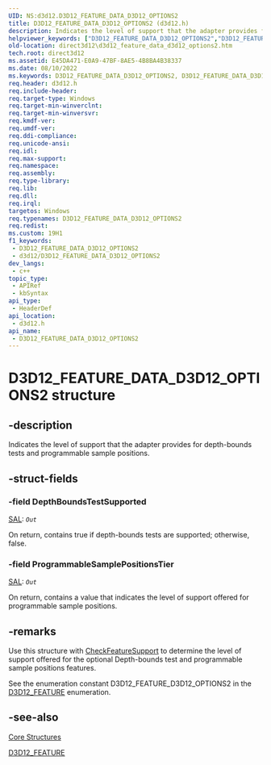 ```yaml
---
UID: NS:d3d12.D3D12_FEATURE_DATA_D3D12_OPTIONS2
title: D3D12_FEATURE_DATA_D3D12_OPTIONS2 (d3d12.h)
description: Indicates the level of support that the adapter provides for depth-bounds tests and programmable sample positions.
helpviewer_keywords: ["D3D12_FEATURE_DATA_D3D12_OPTIONS2","D3D12_FEATURE_DATA_D3D12_OPTIONS2 structure","d3d12/D3D12_FEATURE_DATA_D3D12_OPTIONS2","direct3d12.d3d12_feature_data_d3d12_options2"]
old-location: direct3d12\d3d12_feature_data_d3d12_options2.htm
tech.root: direct3d12
ms.assetid: E45DA471-E0A9-47BF-8AE5-4B8BA4B38337
ms.date: 08/10/2022
ms.keywords: D3D12_FEATURE_DATA_D3D12_OPTIONS2, D3D12_FEATURE_DATA_D3D12_OPTIONS2 structure, d3d12/D3D12_FEATURE_DATA_D3D12_OPTIONS2, direct3d12.d3d12_feature_data_d3d12_options2
req.header: d3d12.h
req.include-header: 
req.target-type: Windows
req.target-min-winverclnt: 
req.target-min-winversvr: 
req.kmdf-ver: 
req.umdf-ver: 
req.ddi-compliance: 
req.unicode-ansi: 
req.idl: 
req.max-support: 
req.namespace: 
req.assembly: 
req.type-library: 
req.lib: 
req.dll: 
req.irql: 
targetos: Windows
req.typenames: D3D12_FEATURE_DATA_D3D12_OPTIONS2
req.redist: 
ms.custom: 19H1
f1_keywords:
 - D3D12_FEATURE_DATA_D3D12_OPTIONS2
 - d3d12/D3D12_FEATURE_DATA_D3D12_OPTIONS2
dev_langs:
 - c++
topic_type:
 - APIRef
 - kbSyntax
api_type:
 - HeaderDef
api_location:
 - d3d12.h
api_name:
 - D3D12_FEATURE_DATA_D3D12_OPTIONS2
---
```


# D3D12_FEATURE_DATA_D3D12_OPTIONS2 structure


## -description

Indicates the level of support that the adapter provides for depth-bounds tests and programmable sample positions.

## -struct-fields

### -field DepthBoundsTestSupported

<a href="/visualstudio/code-quality/annotating-structs-and-classes">SAL</a>: <code>_Out_</code>

On return, contains true if depth-bounds tests are supported; otherwise, false.

### -field ProgrammableSamplePositionsTier

<a href="/visualstudio/code-quality/annotating-structs-and-classes">SAL</a>: <code>_Out_</code>

On return, contains a value that indicates the level of support offered for programmable sample positions.

## -remarks

Use this structure with <a href="/windows/desktop/api/d3d12/nf-d3d12-id3d12device-checkfeaturesupport">CheckFeatureSupport</a> to determine the level of support offered for the optional Depth-bounds test and programmable sample positions features.

See the enumeration constant D3D12_FEATURE_D3D12_OPTIONS2 in the <a href="/windows/desktop/api/d3d12/ne-d3d12-d3d12_feature">D3D12_FEATURE</a> enumeration.

## -see-also

<a href="/windows/desktop/direct3d12/direct3d-12-structures">Core Structures</a>



<a href="/windows/desktop/api/d3d12/ne-d3d12-d3d12_feature">D3D12_FEATURE</a>